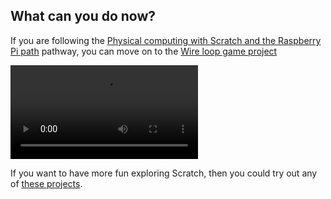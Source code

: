 ## What can you do now?

If you are following the [Physical computing with Scratch and the Raspberry Pi path](https://projects.raspberrypi.org/en/pathways/physical-computing-with-scratch-and-the-raspberry-pi) pathway, you can move on to the [Wire loop game project](https://projects.raspberrypi.org/en/projects/rpi-wire-loop-game-scratch)

![Short video of someone playing with a wire loop game, moving a loop on a handle along a curving and twisting wire, trying not to let them touch](images/showcase.mp4)

If you want to have more fun exploring Scratch, then you could try out any of [these projects](https://projects.raspberrypi.org/en/projects?software%5B%5D=scratch&curriculum%5B%5D=%201).
